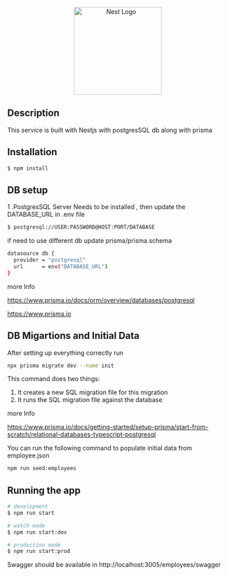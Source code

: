 <p align="center">
  <a href="http://nestjs.com/" target="blank"><img src="https://nestjs.com/img/logo-small.svg" width="200" alt="Nest Logo" /></a>
</p>

[circleci-image]: https://img.shields.io/circleci/build/github/nestjs/nest/master?token=abc123def456
[circleci-url]: https://circleci.com/gh/nestjs/nest



  <!--[![Backers on Open Collective](https://opencollective.com/nest/backers/badge.svg)](https://opencollective.com/nest#backer)
  [![Sponsors on Open Collective](https://opencollective.com/nest/sponsors/badge.svg)](https://opencollective.com/nest#sponsor)-->

## Description

This service is built with Nestjs with postgresSQL db along with prisma



## Installation

```bash
$ npm install
```


## DB setup

1 .PostgresSQL Server Needs to be installed , then update the DATABASE_URL in .env file 

```bash
$ postgresql://USER:PASSWORD@HOST:PORT/DATABASE
```

if need to use different db update prisma/prisma.schema

```bash
datasource db {
  provider = "postgresql"
  url      = env("DATABASE_URL")
}
```

more Info 

https://www.prisma.io/docs/orm/overview/databases/postgresql

https://www.prisma.io

## DB Migartions and Initial Data

After setting up everything correctly run

```bash
npx prisma migrate dev --name init
```
This command does two things:

1. It creates a new SQL migration file for this migration
2. It runs the SQL migration file against the database

more Info 

https://www.prisma.io/docs/getting-started/setup-prisma/start-from-scratch/relational-databases-typescript-postgresql


You can run the following command to populate initial data from employee.json

```bash
npm run seed:employees
```


## Running the app


```bash
# development
$ npm run start

# watch mode
$ npm run start:dev

# production mode
$ npm run start:prod
```

Swagger should be available in http://localhost:3005/employees/swagger